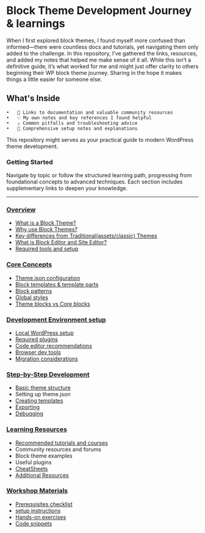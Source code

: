 # Block Theme Development Journey & learnings
When I first explored block themes, I found myself more confused than informed—there were countless docs and tutorials, yet navigating them only added to the challenge. In this repository, I’ve gathered the links, resources, and added my notes that helped me make sense of it all. While this isn’t a definitive guide, it’s what worked for me and might just offer clarity to others beginning their WP block theme journey. Sharing in the hope it makes things a little easier for someone else.

## What's Inside

	•	🔗 Links to documentation and valuable community resources
	•	💡 My own notes and key references I found helpful
	•	⚠️ Common pitfalls and troubleshooting advice
	•	📝 Comprehensive setup notes and explanations

This repository might serves as your practical guide to modern WordPress theme development.

### Getting Started

Navigate by topic or follow the structured learning path, progressing from foundational concepts to advanced techniques. Each section includes supplementary links to deepen your knowledge.

--- 
### [Overview](assets/overview/overview.md)
* [What is a Block Theme?](assets/overview/overview.md#what-is-a-block-theme)
* [Why use Block Themes?](assets/overview/overview.md#why-use-block-themes)
* [Key differences from Traditional(assets/classic) Themes](assets/overview/overview.md#key-differences-from-traditionalclassic-themes)
* [What is Block Editor and Site Editor?](assets/overview/overview.md#what-is-block-editor-and-site-editor)
* [Required tools and setup](assets/overview/overview.md#required-tools-and-setup)

### [Core Concepts](assets/concepts/concepts.md)
* [Theme.json configuration](assets/concepts/concepts.md#themejson-configuration)
* [Block templates & template parts](assets/concepts/concepts.md#block-templates--template-parts)
* [Block patterns](assets/concepts/concepts.md#block-patterns)
* [Global styles](assets/concepts/concepts.md#global-styles)
* [Theme blocks vs Core blocks](assets/concepts/concepts.md#theme-blocks-vs-core-blocks)

### [Development Environment setup](assets/setup/setup.md)
* [Local WordPress setup](assets/setup/setup.md#local-wordpress-setup)
* [Required plugins](assets/setup/setup.md#required-plugins)
* [Code editor recommendations](assets/setup/setup.md#code-editor-recommendations)
* [Browser dev tools](assets/setup/setup.md#browser-dev-tools)
* [Migration considerations](assets/setup/setup.md#migration-considerations)

### [Step-by-Step Development](assets/how-to-develop/how-to.md)
* [Basic theme structure](assets/how-to-develop/how-to.md#basic-theme-structure)
* Setting up theme.json
* [Creating templates](assets/how-to-develop/how-to.md#creating-templates)
* [Exporting](assets/how-to-develop/how-to.md#exporting)
* [Debugging](assets/how-to-develop/debugging.md)



### [Learning Resources](assets/resources/resources.md)
* [Recommended tutorials and courses](assets/resources/recommended.md)
* Community resources and forums
* Block theme examples
* Useful plugins
* [CheatSheets](assets/resources/cheatsheets.md)
* [Additional Resources](assets/resources/resources.md#additional-resources)


### [Workshop Materials](assets/workshop/workshop.md)
* [Prerequisites checklist](assets/workshop/prerequisites.md)
* [setup instructions](assets/workshop/workshop.md#setup-instructions)
* [Hands-on exercises](assets/workshop/workshop.md#hands-on-exercises)
* [Code snippets](assets/workshop/workshop.md#code-snippets)
